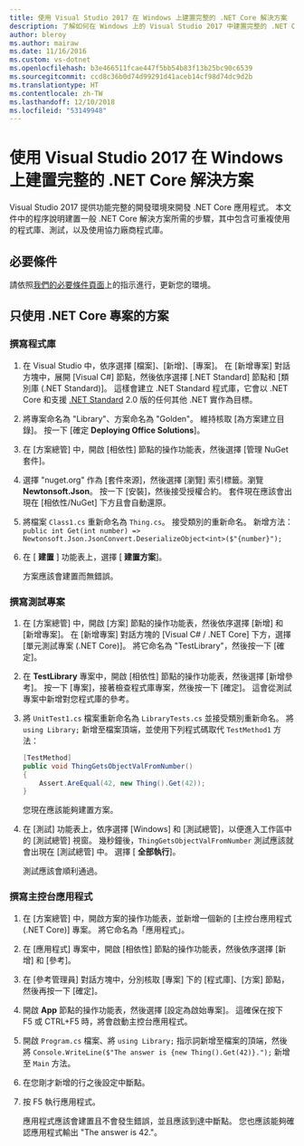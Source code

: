 ```yaml
---
title: 使用 Visual Studio 2017 在 Windows 上建置完整的 .NET Core 解決方案
description: 了解如何在 Windows 上的 Visual Studio 2017 中建置完整的 .NET Core 方案。
author: bleroy
ms.author: mairaw
ms.date: 11/16/2016
ms.custom: vs-dotnet
ms.openlocfilehash: b3e466511fcae447f5bb54b83f13b25bc90c6539
ms.sourcegitcommit: ccd8c36b0d74d99291d41aceb14cf98d74dc9d2b
ms.translationtype: HT
ms.contentlocale: zh-TW
ms.lasthandoff: 12/10/2018
ms.locfileid: "53149948"
---
```

# <a name="building-a-complete-net-core-solution-on-windows-using-visual-studio-2017"></a>使用 Visual Studio 2017 在 Windows 上建置完整的 .NET Core 解決方案

Visual Studio 2017 提供功能完整的開發環境來開發 .NET Core 應用程式。 本文件中的程序說明建置一般 .NET Core 解決方案所需的步驟，其中包含可重複使用的程式庫、測試，以及使用協力廠商程式庫。 

## <a name="prerequisites"></a>必要條件

請依照[我們的必要條件頁面](../windows-prerequisites.md)上的指示進行，更新您的環境。

## <a name="a-solution-using-only-net-core-projects"></a>只使用 .NET Core 專案的方案

### <a name="writing-the-library"></a>撰寫程式庫

1. 在 Visual Studio 中，依序選擇 [檔案]、[新增]、[專案]。 在 [新增專案] 對話方塊中，展開 [Visual C#] 節點，然後依序選擇 [.NET Standard] 節點和 [類別庫 (.NET Standard)]。 這樣會建立 .NET Standard 程式庫，它會以 .NET Core 和支援 [.NET Standard](../../standard/net-standard.md) 2.0 版的任何其他 .NET 實作為目標。

2. 將專案命名為 "Library"、方案命名為 "Golden"。 維持核取 [為方案建立目錄]。 按一下 [確定 **Deploying Office Solutions**]。

3. 在 [方案總管] 中，開啟 [相依性] 節點的操作功能表，然後選擇 [管理 NuGet 套件]。

4. 選擇 "nuget.org" 作為 [套件來源]，然後選擇 [瀏覽] 索引標籤。瀏覽 **Newtonsoft.Json**。 按一下 [安裝]，然後接受授權合約。 套件現在應該會出現在 [相依性/NuGet] 下方且會自動還原。

5. 將檔案 `Class1.cs` 重新命名為 `Thing.cs`。 接受類別的重新命名。 新增方法：`public int Get(int number) => Newtonsoft.Json.JsonConvert.DeserializeObject<int>($"{number}");`

7. 在 [ **建置** ] 功能表上，選擇 [ **建置方案**]。

   方案應該會建置而無錯誤。

### <a name="writing-the-test-project"></a>撰寫測試專案

1. 在 [方案總管] 中，開啟 [方案] 節點的操作功能表，然後依序選擇 [新增] 和 [新增專案]。 在 [新增專案] 對話方塊的 [Visual C# / .NET Core] 下方，選擇 [單元測試專案 (.NET Core)]。 將它命名為 "TestLibrary"，然後按一下 [確定]。 

2. 在 **TestLibrary** 專案中，開啟 [相依性] 節點的操作功能表，然後選擇 [新增參考]。 按一下 [專案]，接著檢查程式庫專案，然後按一下 [確定]。 這會從測試專案中新增對您程式庫的參考。

3. 將 `UnitTest1.cs` 檔案重新命名為 `LibraryTests.cs` 並接受類別重新命名。 將 `using Library;` 新增至檔案頂端，並使用下列程式碼取代 `TestMethod1` 方法：
    ```csharp
    [TestMethod]
    public void ThingGetsObjectValFromNumber()
    {
        Assert.AreEqual(42, new Thing().Get(42));
    }
    ```

   您現在應該能夠建置方案。 
   
4. 在 [測試] 功能表上，依序選擇 [Windows] 和 [測試總管]，以便進入工作區中的 [測試總管] 視窗。 幾秒鐘後，`ThingGetsObjectValFromNumber` 測試應該就會出現在 [測試總管] 中。 選擇 [ **全部執行**]。
   
   測試應該會順利通過。

### <a name="writing-the-console-app"></a>撰寫主控台應用程式

1. 在 [方案總管] 中，開啟方案的操作功能表，並新增一個新的 [主控台應用程式 (.NET Core)] 專案。 將它命名為「應用程式」。

2. 在 [應用程式] 專案中，開啟 [相依性] 節點的操作功能表，然後依序選擇 [新增] 和 [參考]。 

3. 在 [參考管理員] 對話方塊中，分別核取 [專案] 下的 [程式庫]、[方案] 節點，然後再按一下 [確定]。

6. 開啟 **App** 節點的操作功能表，然後選擇 [設定為啟始專案]。 這確保在按下 F5 或 CTRL+F5 時，將會啟動主控台應用程式。

7. 開啟 `Program.cs` 檔案、將 `using Library;` 指示詞新增至檔案的頂端，然後將 `Console.WriteLine($"The answer is {new Thing().Get(42)}.");` 新增至 `Main` 方法。

8. 在您剛才新增的行之後設定中斷點。

9. 按 F5 執行應用程式。

   應用程式應該會建置且不會發生錯誤，並且應該到達中斷點。 您也應該能夠確認應用程式輸出 "The answer is 42."。
